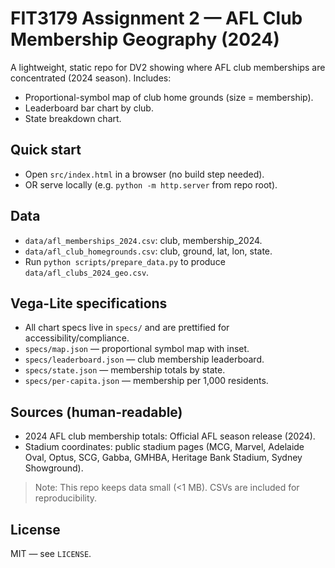 # FIT3179 Assignment 2 — AFL Club Membership Geography (2024)

A lightweight, static repo for DV2 showing where AFL club memberships are concentrated (2024 season). Includes:
- Proportional-symbol map of club home grounds (size = membership).
- Leaderboard bar chart by club.
- State breakdown chart.

## Quick start
- Open `src/index.html` in a browser (no build step needed).
- OR serve locally (e.g. `python -m http.server` from repo root).

## Data
- `data/afl_memberships_2024.csv`: club, membership_2024.
- `data/afl_club_homegrounds.csv`: club, ground, lat, lon, state.
- Run `python scripts/prepare_data.py` to produce `data/afl_clubs_2024_geo.csv`.

## Vega-Lite specifications
- All chart specs live in `specs/` and are prettified for accessibility/compliance.
- `specs/map.json` — proportional symbol map with inset.
- `specs/leaderboard.json` — club membership leaderboard.
- `specs/state.json` — membership totals by state.
- `specs/per-capita.json` — membership per 1,000 residents.

## Sources (human-readable)
- 2024 AFL club membership totals: Official AFL season release (2024).
- Stadium coordinates: public stadium pages (MCG, Marvel, Adelaide Oval, Optus, SCG, Gabba, GMHBA, Heritage Bank Stadium, Sydney Showground).
> Note: This repo keeps data small (<1 MB). CSVs are included for reproducibility.

## License
MIT — see `LICENSE`.
